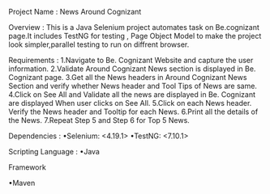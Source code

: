 Project Name : News Around Cognizant

Overview : This is a Java Selenium project automates task on Be.cognizant page.It includes TestNG for testing , Page Object Model to make the project look simpler,parallel testing to run on diffrent browser.

Requirements : 
1.Navigate to Be. Cognizant Website and capture the user information.
2.Validate Around Cognizant News section is displayed in Be. Cognizant page.
3.Get all the News headers in Around Cognizant News Section and verify whether News header and Tool Tips of News are same.
4.Click on See All and Validate all the news are displayed in Be. Cognizant are displayed When user clicks on See All.
5.Click on each News header. Verify the News header and Tooltip for each News.
6.Print all the details of the News.
7.Repeat Step 5 and Step 6 for Top 5 News.

Dependencies : 
•Selenium: <4.19.1> 
•TestNG: <7.10.1>

Scripting Language :
•Java

Framework

•Maven
